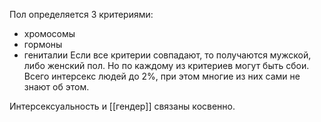 Пол определяется 3 критериями:
- хромосомы
- гормоны
- гениталии
Если все критерии совпадают, то получаются мужской, либо женский пол. Но по каждому из критериев могут быть сбои. Всего интерсекс людей до 2%, при этом многие из них сами не знают об этом.

Интерсексуальность и [[гендер]] связаны косвенно.